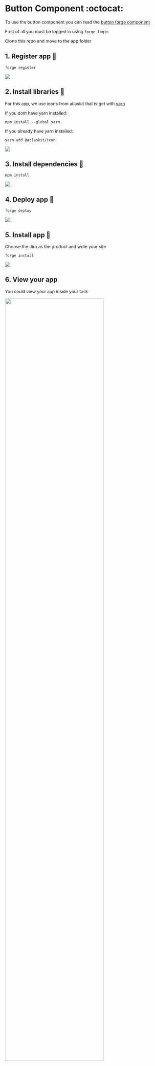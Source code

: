 # Button Component :octocat:

To use the button component you can read the [button forge component](https://developer.atlassian.com/platform/forge/ui-kit-components/button/)

First of all you must be logged in using `forge login` 

Clone this repo and move to the app folder

## 1. Register app :cherry_blossom:

```
forge register
```
![](https://i.ibb.co/sQ77kBb/image.png)

## 2. Install libraries :cherry_blossom:
For this app, we use icons from atlaskit that is get with [yarn](https://classic.yarnpkg.com/lang/en/docs/install/#windows-stable)

If you dont have yarn installed: 
```
npm install --global yarn
```

If you already have yarn installed:
```
yarn add @atlaskit/icon
```
![](https://i.ibb.co/4dR7YbG/image.png)

## 3. Install dependencies :cherry_blossom:

```
npm install
```
![](https://i.ibb.co/F3t9fjy/image.png)

## 4. Deploy app :cherry_blossom:

```
forge deploy
```
![](https://i.ibb.co/6J30g6t/image.png)

## 5. Install app :cherry_blossom:
Choose the Jira as the product and write your site

```
forge install
```
![](https://i.ibb.co/Rphy5RF/image.png)

## 6. View your app
You could view your app inside your task

<kbd>
    <img src="https://i.ibb.co/qRv8M5P/image.png" width=80% />
</kbd>

## 8. Manage your app :cherry_blossom:
You can uninstall your app in the option bar `Apps>Manage apps`

<kbd>
    <img src="https://i.ibb.co/n0Qkf6q/image.png" width=80% />
</kbd>

## 7. Edit app :cherry_blossom:
If you want to edit the code, just open the folder in you favorite IDE and then deploy it

```
forge deploy
```